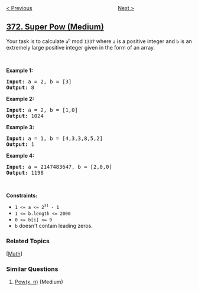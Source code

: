 <!--|This file generated by command(leetcode description); DO NOT EDIT.    |-->
<!--+----------------------------------------------------------------------+-->
<!--|@author    openset <openset.wang@gmail.com>                           |-->
<!--|@link      https://github.com/openset                                 |-->
<!--|@home      https://github.com/openset/leetcode                        |-->
<!--+----------------------------------------------------------------------+-->

[< Previous](../sum-of-two-integers "Sum of Two Integers")
　　　　　　　　　　　　　　　　
[Next >](../find-k-pairs-with-smallest-sums "Find K Pairs with Smallest Sums")

## [372. Super Pow (Medium)](https://leetcode.com/problems/super-pow "超级次方")

<p>Your task is to calculate <code>a<sup>b</sup></code> mod <code>1337</code> where <code>a</code> is a positive integer and <code>b</code> is an extremely large positive integer given in the form of an array.</p>

<p>&nbsp;</p>
<p><strong>Example 1:</strong></p>
<pre><strong>Input:</strong> a = 2, b = [3]
<strong>Output:</strong> 8
</pre><p><strong>Example 2:</strong></p>
<pre><strong>Input:</strong> a = 2, b = [1,0]
<strong>Output:</strong> 1024
</pre><p><strong>Example 3:</strong></p>
<pre><strong>Input:</strong> a = 1, b = [4,3,3,8,5,2]
<strong>Output:</strong> 1
</pre><p><strong>Example 4:</strong></p>
<pre><strong>Input:</strong> a = 2147483647, b = [2,0,0]
<strong>Output:</strong> 1198
</pre>
<p>&nbsp;</p>
<p><strong>Constraints:</strong></p>

<ul>
	<li><code>1 &lt;= a &lt;= 2<sup>31</sup> - 1</code></li>
	<li><code>1 &lt;= b.length &lt;= 2000</code></li>
	<li><code>0 &lt;= b[i] &lt;= 9</code></li>
	<li><code>b</code> doesn&#39;t contain leading zeros.</li>
</ul>

### Related Topics
  [[Math](../../tag/math/README.md)]

### Similar Questions
  1. [Pow(x, n)](../powx-n) (Medium)
